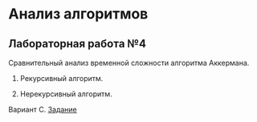 # Анализ алгоритмов
## Лабораторная работа №4


Сравнительный анализ временной сложности алгоритма Аккермана.

1. Рекурсивный алгоритм.

2. Нерекурсивный алгоритм.

Вариант C. [Задание](./Задание)